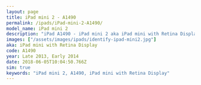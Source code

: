 ```yaml
---
layout: page
title: iPad mini 2 - A1490
permalink: /ipads/iPad-mini-2-A1490/
model_name: iPad mini 2
description: "iPad A1490 - iPad mini 2 aka iPad mini with Retina Display. Best compatible iPad cases, pens, chargers and keyboards."
images: ["/assets/images/ipads/identify-ipad-mini2.jpg"]
aka: iPad mini with Retina Display
code: A1490
year: Late 2013, Early 2014
date: 2018-06-05T10:04:50.766Z
sim: true
keywords: "iPad mini 2, A1490, iPad mini with Retina Display"
---
```


